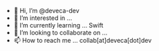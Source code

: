 - 👋 Hi, I’m @deveca-dev
- 👀 I’m interested in ... 
- 🌱 I’m currently learning ... Swift
- 💞️ I’m looking to collaborate on ... 
- 📫 How to reach me ... collab[at]deveca[dot]dev

<!---
56DataLabs/56DataLabs is a ✨ special ✨ repository because its `README.md` (this file) appears on your GitHub profile.
You can click the Preview link to take a look at your changes.
--->
